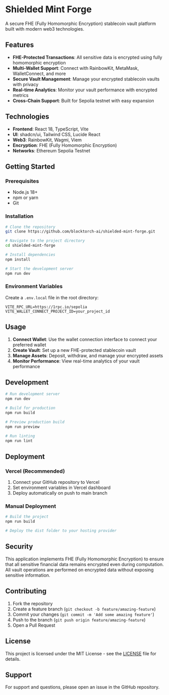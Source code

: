 # Shielded Mint Forge

A secure FHE (Fully Homomorphic Encryption) stablecoin vault platform built with modern web3 technologies.

## Features

- **FHE-Protected Transactions**: All sensitive data is encrypted using fully homomorphic encryption
- **Multi-Wallet Support**: Connect with RainbowKit, MetaMask, WalletConnect, and more
- **Secure Vault Management**: Manage your encrypted stablecoin vaults with privacy
- **Real-time Analytics**: Monitor your vault performance with encrypted metrics
- **Cross-Chain Support**: Built for Sepolia testnet with easy expansion

## Technologies

- **Frontend**: React 18, TypeScript, Vite
- **UI**: shadcn/ui, Tailwind CSS, Lucide React
- **Web3**: RainbowKit, Wagmi, Viem
- **Encryption**: FHE (Fully Homomorphic Encryption)
- **Networks**: Ethereum Sepolia Testnet

## Getting Started

### Prerequisites

- Node.js 18+ 
- npm or yarn
- Git

### Installation

```bash
# Clone the repository
git clone https://github.com/blocktorch-ai/shielded-mint-forge.git

# Navigate to the project directory
cd shielded-mint-forge

# Install dependencies
npm install

# Start the development server
npm run dev
```

### Environment Variables

Create a `.env.local` file in the root directory:

```env
VITE_RPC_URL=https://1rpc.io/sepolia
VITE_WALLET_CONNECT_PROJECT_ID=your_project_id
```

## Usage

1. **Connect Wallet**: Use the wallet connection interface to connect your preferred wallet
2. **Create Vault**: Set up a new FHE-protected stablecoin vault
3. **Manage Assets**: Deposit, withdraw, and manage your encrypted assets
4. **Monitor Performance**: View real-time analytics of your vault performance

## Development

```bash
# Run development server
npm run dev

# Build for production
npm run build

# Preview production build
npm run preview

# Run linting
npm run lint
```

## Deployment

### Vercel (Recommended)

1. Connect your GitHub repository to Vercel
2. Set environment variables in Vercel dashboard
3. Deploy automatically on push to main branch

### Manual Deployment

```bash
# Build the project
npm run build

# Deploy the dist folder to your hosting provider
```

## Security

This application implements FHE (Fully Homomorphic Encryption) to ensure that all sensitive financial data remains encrypted even during computation. All vault operations are performed on encrypted data without exposing sensitive information.

## Contributing

1. Fork the repository
2. Create a feature branch (`git checkout -b feature/amazing-feature`)
3. Commit your changes (`git commit -m 'Add some amazing feature'`)
4. Push to the branch (`git push origin feature/amazing-feature`)
5. Open a Pull Request

## License

This project is licensed under the MIT License - see the [LICENSE](LICENSE) file for details.

## Support

For support and questions, please open an issue in the GitHub repository.

